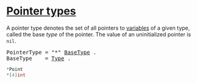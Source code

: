 # [Pointer types](#pointer-types)
 
A pointer type denotes the set of all pointers to [variables](/Variables/) of a given type, called the base *type* of the pointer. The value of an uninitialized pointer is `nil`.

<pre>
<a id="PointerType">PointerType</a> = "*" <a href="#BaseType">BaseType</a> .
<a id="BaseType">BaseType</a>    = <a href="/Types/#Type">Type</a> .
</pre>

```go
*Point
*[4]int
```